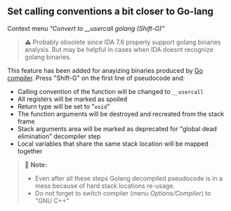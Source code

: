 ## Set calling conventions a bit closer to Go-lang
Context menu *"Convert to __usercall golang (Shift-G)"*
> ⚠️ Probably obsolete since IDA 7.6 properly support  golang binaries analysis. But may be helpful in cases when IDA doesnt recognize golang binaries.


This feature has been added for anayizing binaries produced by [Go compiler](https://golang.org). Press "Shift-G" on the first line of pseudocode and:
- Calling convention of the function will be changed to `__usercall`
- All registers will be marked as spoiled
- Return type will be set to "`void`"
- The function arguments will be destroyed and recreated from the stack frame
- Stack arguments area will be marked as deprecated for "global dead elimination" decompiler step
- Local variables that share the same stack location will be mapped together

>📝 **Note:** 
> - Even after all these steps Golang decompiled pseudocode is in a mess because of hard stack locations re-usage.
> - Do not forget to switch compiler (menu *Options/Compiler*) to "GNU C++"
